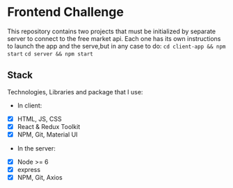 # Frontend Challenge

This repository contains two projects that must be initialized by separate server to connect to the free market api. Each one has its own instructions to launch the app and the serve,but in any case to do: 
`cd client-app && npm start`
`cd server && npm start`

## Stack

Technologies, Libraries and package that I use:
- In client:
- [x] HTML, JS, CSS
- [x] React & Redux Toolkit
- [x] NPM, Git, Material UI

- In the server:
- [x] Node >= 6
- [x] express
- [x] NPM, Git, Axios
